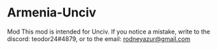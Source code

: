 # Armenia-Unciv
Mod
This mod is intended for Unciv.  If you notice a mistake, write to the discord: teodor24#4879, or to the email: rodneyazur@gmail.com
